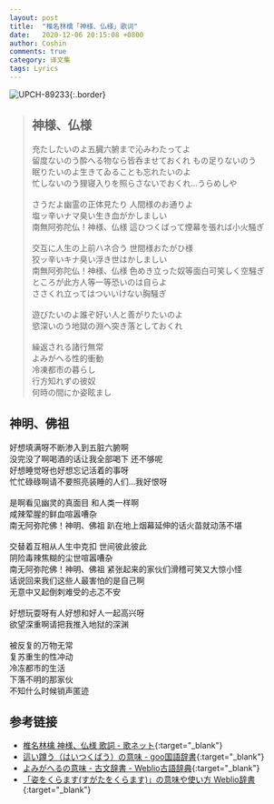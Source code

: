 ```yaml
---
layout: post
title:  "椎名林檎「神様、仏様」歌词"
date:   2020-12-06 20:15:08 +0800
author: Coshin
comments: true
category: 译文集
tags: Lyrics
---
```

![UPCH-89233](https://is1-ssl.mzstatic.com/image/thumb/Music128/v4/73/20/3b/73203bd6-682c-04ff-832a-b57ca674ca0d/source/600x600bb.jpg){:.border}

<blockquote class="original">
  <h2>神様、仏様</h2>
  <p>
    充たしたいのよ五臓六腑まで沁みわたってよ<br>
    留度ないのう酔へる物なら皆呑ませておくれ もの足りないのう<br>
    眠りたいのよ生きてゐることも忘れたいのよ<br>
    忙しないのう狸寝入りを照らさないでおくれ…うらめしや<br>
    <br>
    さうだよ幽霊の正体見たり 人間様のお通りよ<br>
    塩ッ辛いナマ臭い生き血がかしましい<br>
    南無阿弥陀仏！神様、仏様 這ひつくばって煙幕を張れば小火騒ぎ<br>
    <br>
    交互に人生の上前ハネ合う 世間様おたがひ様<br>
    狡ッ辛いキナ臭い浮き世はかしましい<br>
    南無阿弥陀仏！神様、仏様 色めき立った奴等面白可笑しく空騒ぎ<br>
    ところが此方人等一等恐いのは自らよ<br>
    ささくれ立ってはついいけない胸騒ぎ<br>
    <br>
    遊びたいのよ誰ぞ好い人と善がりたいのよ<br>
    慾深いのう地獄の淵へ突き落としておくれ<br>
    <br>
    繰返される諸行無常<br>
    よみがへる性的衝動<br>
    冷凍都市の暮らし<br>
    行方知れずの彼奴<br>
    何時の間にか姿眩まし
  </p>
</blockquote>

<div class="translation">
  <h2>神明、佛祖</h2>
  <p>
    好想填满呀不断渗入到五脏六腑啊<br>
    没完没了啊喝酒的话让我全部喝下 还不够呢<br>
    好想睡觉呀也好想忘记活着的事呀<br>
    忙忙碌碌啊请不要照亮装睡的人们…我好恨呀<br>
    <br>
    是啊看见幽灵的真面目 和人类一样啊<br>
    咸辣荤腥的鲜血喧嚣嘈杂<br>
    南无阿弥陀佛！神明、佛祖 趴在地上烟幕延伸的话火苗就动荡不堪<br>
    <br>
    交替着互相从人生中克扣 世间彼此彼此<br>
    阴险毒辣焦糊的尘世喧嚣嘈杂<br>
    南无阿弥陀佛！神明、佛祖 紧张起来的家伙们滑稽可笑又大惊小怪<br>
    话说回来我们这些人最害怕的是自己啊<br>
    无意中又起倒刺难受的忐忑不安<br>
    <br>
    好想玩耍呀有人好想和好人一起高兴呀<br>
    欲望深重啊请把我推入地狱的深渊<br>
    <br>
    被反复的万物无常<br>
    复苏重生的性冲动<br>
    冷冻都市的生活<br>
    下落不明的那家伙<br>
    不知什么时候销声匿迹
  </p>
</div>

## 参考链接

* [椎名林檎 神様、仏様 歌詞 - 歌ネット](https://www.uta-net.com/song/191239/){:target="_blank"}
* [這い蹲う（はいつくばう）の意味 - goo国語辞書](https://dictionary.goo.ne.jp/word/這い蹲う/){:target="_blank"}
* [よみがへるの意味 - 古文辞書 - Weblio古語辞典](https://kobun.weblio.jp/content/よみがへる){:target="_blank"}
* [「姿をくらます(すがたをくらます)」の意味や使い方 Weblio辞書](https://www.weblio.jp/content/姿をくらます){:target="_blank"}
